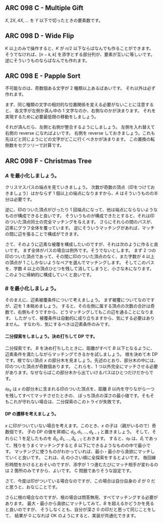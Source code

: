 ## ARC 098 C - Multiple Gift

$X, 2X, 4X, \dots$ を $Y$ 以下で切ったときの要素数です。


## ARC 098 D - Wide Flip

$K$ 以上のみで操作すると、$K$ が $n / 2$ 以下ならばなんでも作ることができます。
そうでなければ、$[n - k, k[$ を添字とする部分列が、要素が互いに等しいです。
逆にそういうものならばなんでも作れます。


## ARC 098 E - Papple Sort

不可能なのは、奇数個ある文字が $2$ 種類以上あるばあいです。
それ以外は必ず作れます。

まず、同じ種類の文字の相対的な位置関係を変える必要がないことに注意すると、
各文字が左側か真ん中の $1$ 文字なのか、右側なのかが決まります。
それを実現するために必要最低限の移動をしましょう。

それが済んだら、左側と右側が整合するようにしましょう。
左側を入れ替えて右側の reverse になればよいです。
右側を reverse しておきましょう。これも先ほどと同じようにどの文字がどこに行くべきかが決まります。
この置換の転倒数をセグツリーで計算です。


## ARC 098 F - Christmas Tree

### $A$ を最小化しましょう。

クリスマスパスの端点を見ていきましょう。
次数が奇数の頂点（印をつけておきましょう）はかならず $1$ 個以上の端点になりますから、$A$ はそういうものの半分は必要です。

逆に、印のついた頂点がぴったり $1$ 回端点になって、他は端点にならないようなものが構成できると良いです。
そういうものが構成できたとすると、それは印のついた頂点同士の完全マッチングを与えます。
さらにそれらの間のパスが、辺素にグラフ全体を覆っています。
逆にそういうマッチングがあれば、マッチの間に辺を張ることで構成ができます。

さて、そのように辺素な被覆を構成したいのですが、それは次のように作ると良いです。
まず全体がパスの場合は例外です。そうでないとします。
まず $2$ つの印のついた頂点であって、その間に印のついた頂点のなく、また字数が $4$ 以上の頂点が $1$ こしかないようなペアを選んでマッチングします。
そしてこのパスを、字数 $4$ 以上の頂点ひとつを残して消してしまうと、小さな木になります。
このように帰納的に構成していくと良いです。

### $B$ を最小化しましょう。

そのまえに、辺素被覆条件について考えましょう。
まず被覆についてなのですが、辺を $1$ 本眺めましょう。
すると、その左側に属する頂点の次数の合計は奇数で、右側もそうですから、どうマッチングしてもこの辺を通ることになります。
したがって、被覆条件は自動的に成り立ちますから、気にする必要はありません。
すなわち、気にするべきは辺素条件のみです。

#### 二分探索をしましょう。決め打ちして DP です。

二分探索です。
$B$ を決め打ちしたときに、距離がすべて $B$ 以下となるように、辺素条件を満たしながらマッチングできるかを試しましょう。
根を決めて木 DP です。根でない頂点 $x$ の部分木を見ましょう。先述のとおり、部分木の中には、印のついた頂点が奇数個あります。
これらを、$1$ つ以外完全にマッチさせる必要があります。なぜならばこの部分木から出ていけるパスはひとつだけだからです。

$\mathtt { dp } _ x$ は $x$ の部分木に含まれる印のついた頂点を、距離 $B$ 以内を守りながら一つを残してすべてマッチさせたときの、
ぼっち頂点の深さの最小値です。そもそもこれが守れない場合は、二分探索のこのトライが失敗です。

#### DP の遷移を考えましょう。

$x$ に印がついていない場合を考えます。このとき、$x$ の子は（親がいるので）奇数個です。
子の DP の値を昇順に $d _ 0, d _ 1, \dots, d _ { k - 1 }$ と置きましょう。
そして、それらに $1$ を足したものを $\hat d _ 0, \hat d _ 1, \dots, \hat d _ { k - 1 }$ とおきます。
すると、$\mathtt { dp }$ は、$\hat d _ i$ であって、残りをうまくマッチングすると $B$ 以下にできるようなものの中で最小です。
マッチングに使うものがわかっていれば、最小・最小から貪欲にマッチしていくと良いです。
これは、$\hat d _ i$ の小さい順に全探索をするとよいです。
毎回線形時間をかけるとおそいのですが、添字が $1$ つ進むたびにマッチ相手が変わるのは $2$ 箇所のみですから、よいです。
C 問題でありそうな設定です。

さて、今度は印がついている場合なのですが、この場合は自分自身の $\hat d$ が $0$ だと思うと、おなじことです。

さらに根の場合なのですが、根の場合は問答無用、すべてマッチングする必要があります。
最大・最小から貪欲にマッチしてみて、$B$ を超えるかどうかを見ると良いのですが、
そうしなくとも、自分が深さ $0$ の印だと思って同じことをして、
結果が $0$ になれば OK のようにすると、実装が共通化できます。
